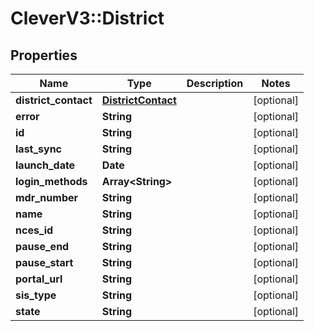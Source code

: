 # CleverV3::District

## Properties
Name | Type | Description | Notes
------------ | ------------- | ------------- | -------------
**district_contact** | [**DistrictContact**](DistrictContact.md) |  | [optional] 
**error** | **String** |  | [optional] 
**id** | **String** |  | [optional] 
**last_sync** | **String** |  | [optional] 
**launch_date** | **Date** |  | [optional] 
**login_methods** | **Array&lt;String&gt;** |  | [optional] 
**mdr_number** | **String** |  | [optional] 
**name** | **String** |  | [optional] 
**nces_id** | **String** |  | [optional] 
**pause_end** | **String** |  | [optional] 
**pause_start** | **String** |  | [optional] 
**portal_url** | **String** |  | [optional] 
**sis_type** | **String** |  | [optional] 
**state** | **String** |  | [optional] 

